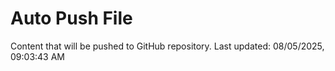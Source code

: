 # Auto Push File

Content that will be pushed to GitHub repository.
Last updated: 08/05/2025, 09:03:43 AM